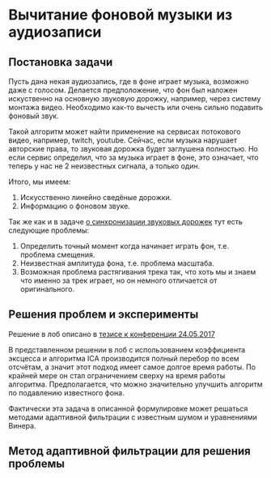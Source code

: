# Вычитание фоновой музыки из аудиозаписи

## Постановка задачи

Пусть дана некая аудиозапись, где в фоне играет музыка, возможно даже с голосом. Делается предположение, что фон был наложен искуственно на основную звуковую дорожку, например, через систему монтажа видео. Необходимо как-то вычесть или очень сильно подавить фоновый звук.

Такой алгоритм может найти применение на сервисах потокового видео, например, twitch, youtube. Сейчас, если музыка нарушает авторские права, то звуковая дорожка будет заглушена полностью. Но если сервис определил, что за музыка играет в фоне, это означает, что теперь у нас не 2 неизвестных сигнала, а только один.

Итого, мы имеем:

1. Искусственно линейно сведёные дорожки.
2. Информацию о фоновом звуке.

Так же как и в задаче [о синхронизации звуковых дорожек](/sinhronizatsiya-zvukovih-dorozhek.md) тут есть следующие проблемы:

1. Определить точный момент когда начинает играть фон, т.е. проблема смещения.
2. Неизвестная амплитуда фона, т.е. проблема масштаба.
3. Возможная проблема растягивания трека так, что хоть мы и знаем что именно за трек играет, но он немного отличается от оригинального.

## Решения проблем и эксперименты

Решение в лоб описано в [тезисе к конференции 24.05.2017](/publications/metodi_decomposizii_zvukovogo_signala__24.04.2017.md)

В представленном решении в лоб с использованием коэффициента эксцесса и алгоритма ICA производится полный перебор по всем отсчётам, а значит этот подход имеет самое долгое время работы. По крайней мере он стал ограничением сверху на время работы алгоритма. Предполагается, что можно значительно улучшить алгоритм по подавлению известного фона.

Фактически эта задача в описанной формулировке может решаться методами адаптивной фильтрации с известным шумом и уравнениями Винера.

## Метод адаптивной фильтрации для решения проблемы
